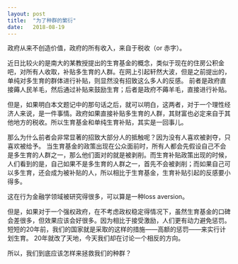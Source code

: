 ```yaml
---
layout: post
title:  "为了种群的繁衍"
date:   2018-08-19
---
```


政府从来不创造价值，政府的所有收入，来自于税收（or 赤字）。

近日比较火的是南大的某教授提出的生育基金的概念，类似于现在的住房公积金吧，对所有人收取，补贴多生育的人群。在网上引起轩然大波，但是之前提出的，单纯对多生育的群体进行补贴，则显然没有招致这么多人的反感。
前者是政府直接薅人民羊毛，然后通过补贴来鼓励生育；后者是政府不薅羊毛，直接进行补贴。

但是，如果明白本文题记中的那句话之后，就可以明白，这两者，对于一个理性经济人来说，是一件事情。政府如果直接补贴多生育的人群，其财富也必定来自于其他地方的税收。所以生育基金和单纯生育补贴，其实是一回事儿。

那么为什么前者会非常显著的招致大部分人的抵触呢？因为没有人喜欢被剥夺，只喜欢被给予。
当生育基金的政策出现在公众面前时，所有人都会先假设自己不会是多生育的人群之一，那么他们面对的就是被剥削。而生育补贴政策出现的时候，人们看到的是，自己如果不是多生育的人群之一，首先不会被剥削；而如果自己可以多生育，还会成为被补贴的人，所以相比于生育基金，生育补贴引起的反感要小得多。

这在行为金融学领域被研究得很多，可以算是一种loss aversion。

但是，如果对于一个强权政府，在不考虑政权稳定得情况下，虽然生育基金的口碑会差很多，但效果应该会好很多。因为相比于接受激励，人们更有动力避免惩罚。
短短的20年前，我们的国家就是采取的这样的措施——高额的惩罚——来实行计划生育。
20年就改了天地，今天我们却在讨论一个相反的方向。

所以，我们到底应该怎样来拯救我们的种群？








